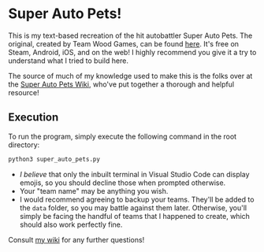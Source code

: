# Super Auto Pets!

This is my text-based recreation of the hit autobattler Super Auto Pets. The original, created by Team Wood Games, can be found [here](https://teamwoodgames.com/). It's free on Steam, Android, iOS, and on the web! I highly recommend you give it a try to understand what I tried to build here.

The source of much of my knowledge used to make this is the folks over at the [Super Auto Pets Wiki](https://superautopets.wiki.gg/wiki/Super_Auto_Pets_Wiki), who've put together a thorough and helpful resource!

## Execution

To run the program, simply execute the following command in the root directory:

```bash
python3 super_auto_pets.py
```

* *I believe* that only the inbuilt terminal in Visual Studio Code can display emojis, so you should decline those when prompted otherwise.
* Your "team name" may be anything you wish.
* I would recommend agreeing to backup your teams. They'll be added to the `data` folder, so you may battle against them later. Otherwise, you'll simply be facing the handful of teams that I happened to create, which should also work perfectly fine.

Consult [my wiki](https://github.com/EthanCherian/SuperAutoPets/wiki) for any further questions!
